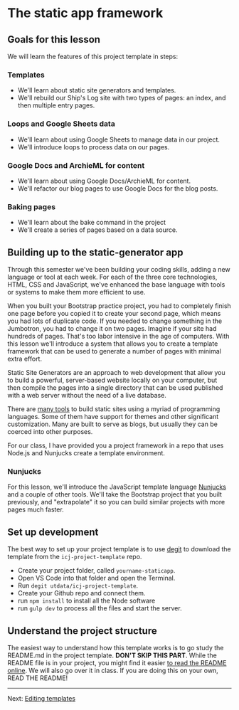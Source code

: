 # The static app framework

## Goals for this lesson

We will learn the features of this project template in steps:

### Templates

- We'll learn about static site generators and templates.
- We'll rebuild our Ship's Log site with two types of pages: an index, and then multiple entry pages.

### Loops and Google Sheets data

- We'll learn about using Google Sheets to manage data in our project.
- We'll introduce loops to process data on our pages.

### Google Docs and ArchieML for content

- We'll learn about using Google Docs/ArchieML for content.
- We'll refactor our blog pages to use Google Docs for the blog posts.

### Baking pages

- We'll learn about the bake command in the project
- We'll create a series of pages based on a data source.

## Building up to the static-generator app

Through this semester we've been building your coding skills, adding a new language or tool at each week. For each of the three core technologies, HTML, CSS and JavaScript, we've enhanced the base language with tools or systems to make them more efficient to use.

When you built your Bootstrap practice project, you had to completely finish one page before you copied it to create your second page, which means you had lots of duplicate code. If you needed to change something in the Jumbotron, you had to change it on two pages. Imagine if your site had hundreds of pages. That's too labor intensive in the age of computers. With this lesson we'll introduce a system that allows you to create a template framework that can be used to generate a number of pages with minimal extra effort.

Static Site Generators are an approach to web development that allow you to build a powerful, server-based website locally on your computer, but then compile the pages into a single directory that can be used published with a web server without the need of a live database.

There are [many tools](https://www.staticgen.com/) to build static sites using a myriad of programming languages. Some of them have support for themes and other significant customization. Many are built to serve as blogs, but usually they can be coerced into other purposes.

For our class, I have provided you a project framework in a repo that uses Node.js and Nunjucks create a template environment.

### Nunjucks

For this lesson, we'll introduce the JavaScript template language [Nunjucks](https://mozilla.github.io/nunjucks/templating.html) and a couple of other tools. We'll take the Bootstrap project that you built previously, and "extrapolate" it so you can build similar projects with more pages much faster.

## Set up development

The best way to set up your project template is to use [degit](https://www.npmjs.com/package/degit) to download the template from the `icj-project-template` repo.

- Create your project folder, called `yourname-staticapp`.
- Open VS Code into that folder and open the Terminal.
- Run `degit utdata/icj-project-template`.
- Create your Github repo and connect them.
- run `npm install` to install all the Node software
- run `gulp dev` to process all the files and start the server.

## Understand the project structure

The easiest way to understand how this template works is to go study the README.md in the project template. **DON'T SKIP THIS PART**. While the README file is in your project, you might find it easier [to read the README online](https://github.com/utdata/icj-project-template). We will also go over it in class. If you are doing this on your own, READ THE README!

----

Next: [Editing templates](static-02-templates.md)
